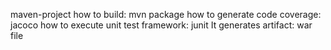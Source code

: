 maven-project
how to build: mvn package how to generate code coverage: jacoco how to execute unit test framework: junit It generates artifact: war file
